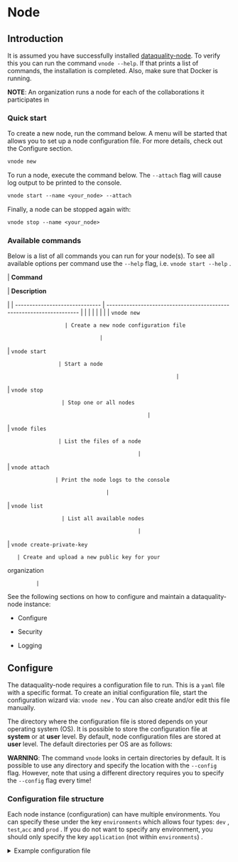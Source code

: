 # Node

## Introduction

It is assumed you have successfully installed [dataquality-node](./). To
verify this you can run the command `vnode --help`. If that prints a
list of commands, the installation is completed. Also, make sure that
Docker is running.

**NOTE**: An organization runs a node for each of the collaborations it participates
in

### Quick start

To create a new node, run the command below. A menu will be started that
allows you to set up a node configuration file. For more details, check
out the Configure section.

```default
vnode new
```

To run a node, execute the command below. The `--attach` flag will
cause log output to be printed to the console.

```default
vnode start --name <your_node> --attach
```

Finally, a node can be stopped again with:

```default
vnode stop --name <your_node>
```

### Available commands

Below is a list of all commands you can run for your node(s). To see all
available options per command use the `--help` flag,
i.e. `vnode start --help` .

| **Command**

 | **Description**

 |
| ------------------------------ | -------------------------------------------------------------------- |  |  |  |  |  |  |
| `vnode new`

                      | Create a new node configuration file

                                 |
| `vnode start`

                    | Start a node

                                                         |
| `vnode stop`

                     | Stop one or all nodes

                                                |
| `vnode files`

                    | List the files of a node

                                             |
| `vnode attach`

                   | Print the node logs to the console

                                   |
| `vnode list`

                     | List all available nodes

                                             |
| `vnode
create-private-key`

       | Create and upload a new public key for your
organization

             |
See the following sections on how to configure and maintain a
dataquality-node instance:


* Configure


* Security


* Logging

## Configure

The dataquality-node requires a configuration file to run. This is a
`yaml` file with a specific format. To create an initial configuration
file, start the configuration wizard via: `vnode new` . You can also
create and/or edit this file manually.

The directory where the configuration file is stored depends on your
operating system (OS). It is possible to store the configuration file at
**system** or at **user** level. By default, node configuration files
are stored at **user** level. The default directories per OS are as
follows:

**WARNING**: The command `vnode` looks in certain directories by default. It is
possible to use any directory and specify the location with the `--config`
flag. However, note that using a different directory requires you to
specify the `--config` flag every time!

### Configuration file structure

Each node instance (configuration) can have multiple environments. You
can specify these under the key `environments` which allows four
types: `dev` , `test`,`acc` and `prod` . If you do not want to
specify any environment, you should only specify the key `application`
(not within `environments`) .

<details>
<summary><a>Example configuration file</a></summary>```yaml
application:

  # API key used to authenticate at the server.
  api_key: ***

  # URL of the dataquality server
  server_url: https://petronas.dataquality.ai

  # port the server listens to
  port: 443

  # API path prefix that the server uses. Usually '/api' or an empty string
  api_path: ''

  # subnet of the VPN server
  vpn_subnet: 10.76.0.0/16

  # add additional environment variables to the algorithm containers.
  # this could be usefull for passwords or other things that algorithms
  # need to know about the node it is running on
  # OPTIONAL
  algorithm_env:

    # in this example the environment variable 'player' has
    # the value 'Alice' inside the algorithm container
    player: Alice

  # specify custom Docker images to use for starting the different
  # components.
  # OPTIONAL
  images:
    node: harbor2.dataquality.ai/infrastructure/node:petronas
    alpine: harbor2.dataquality.ai/infrastructure/alpine
    vpn_client: harbor2.dataquality.ai/infrastructure/vpn_client
    network_config: harbor2.dataquality.ai/infrastructure/vpn_network

  # path or endpoint to the local data source. The client can request a
  # certain database to be used if it is specified here. They are
  # specified as label:local_path pairs.
  databases:
    default: D:\data\datafile.csv

  # end-to-end encryption settings
  encryption:

    # whenever encryption is enabled or not. This should be the same
    # as the `encrypted` setting of the collaboration to which this
    # node belongs.
    enabled: false

    # location to the private key file
    private_key: /path/to/private_key.pem

  # To control which algorithms are allowed at the node you can set
  # the allowed_images key. This is expected to be a valid regular
  # expression
  allowed_images:
    - ^harbor.dataquality.ai/[a-zA-Z]+/[a-zA-Z]+

  # credentials used to login to private Docker registries
  docker_registries:
    - registry: docker-registry.org
      username: docker-registry-user
      password: docker-registry-password

  # Settings for the logger
  logging:
      # Controls the logging output level. Could be one of the following
      # levels: CRITICAL, ERROR, WARNING, INFO, DEBUG, NOTSET
      level:        DEBUG

      # Filename of the log-file, used by RotatingFileHandler
      file:         my_node.log

      # whenever the output needs to be shown in the console
      use_console:  True

      # The number of log files that are kept, used by RotatingFileHandler
      backup_count: 5

      # Size kb of a single log file, used by RotatingFileHandler
      max_size:     1024

      # format: input for logging.Formatter,
      format:       "%(asctime)s - %(name)-14s - %(levelname)-8s - %(message)s"
      datefmt:      "%Y-%m-%d %H:%M:%S"

  # directory where local task files (input/output) are stored
  task_dir: C:\Users\<your-user>\AppData\Local\dataquality\node\tno1
```

</details>**NOTE**: We use [DTAP for key environments](https://en.wikipedia.org/wiki/Development,_testing,_acceptance_and_production).
In short:


* `dev`: Development environment. It is ok to break things here


* `test`: Testing environment. Here, you can verify that everything
works as expected. This environment should resemble the target
environment where the final solution will be deployed as much as
possible.


* `acc`: Acceptance environment. If the tests were successful, you can
try this environment, where the final user will test his/her analysis
to verify if everything meets his/her expectations.


* `prod`: Production environment. The version of the proposed solution
where the final analyses are executed.

### Configure using the Wizard

The most straightforward way of creating a new server configuration is
using the command `vnode new` which allows you to configure the most
basic settings.

By default, the configuration is stored at user level, which makes this
configuration available only for your user. In case you want to use a
system directory you can add the `--system` flag when invoking the
`vnode new` command.

### Update configuration

To update a configuration you need to modify the created `yaml` file.
To see where this file is located, you can use the command
`vnode files` . Do not forget to specify the flag `--system` in case
of a system-wide configuration or the `--user` flag in case of a
user-level configuration.

### Local test setup

Check the section on [Local test setup](server.md#use-server-local) of the server if
you want to run both the node and server on the same machine.

## Security

As a data owner it is important that you take the necessary steps to
protect your data. dataquality allows algorithms to run on your data and
share the results with other parties. It is important that you review
the algorithms before allowing them to run on your data.

Once you approved the algorithm, it is important that you can verify
that the approved algorithm is the algorithm that runs on your data.
There are two important steps to be taken to accomplish this:


* Set the (optional) `allowed_images` option in the
node-configuration file. You can specify a regex expression here. For
example


    1. `^harbor2.dataquality.ai/[a-zA-Z]+/[a-zA-Z]+`: allows all images
from the dataquality registry


    2. `^harbor2.dataquality.ai/algorithms/glm`: only allows this specific
image, but all builds of this image


    3. `^harbor2.dataquality.ai/algorithms/glm@sha256:82becede498899ec668628e7cb0a`
`d87b6e1c371cb8a1e597d83a47fac21d6af3`:
allows only this specific build from the GLM to run on your data


* Enable `DOCKER_CONTENT_TRUST` to verify the origin of the image.
For more details see the [documentation from
Docker](https://docs.docker.com/engine/security/trust/).

**WARNING**: By enabling `DOCKER_CONTENT_TRUST` you might not be able to use
certain algorithms. You can check this by verifying that the images you want
to be used are signed.

In case you are using our Docker repository you need to use
harbor**2**.dataquality.ai as harbor.dataquality.ai does not have a notary.

## Logging

Logging is enabled by default. To configure the logger, look at the logging section
in the example configuration file in Configuration file structure.

<!-- todo update link above -->
Useful commands:


1. `vnode files`: shows you where the log file is stored


2. `vnode attach`: shows live logs of a running server in your current
console. This can also be achieved when starting the node with
`vnode start --attach`
